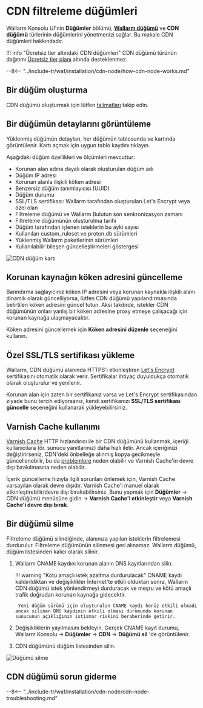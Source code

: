 [cdn-node-operation-scheme]:        ../../images/waf-installation/quickstart/cdn-node-scheme.png
[data-to-wallarm-cloud-docs]:       ../rules/sensitive-data-rule.md
[operation-modes-docs]:             ../../admin-en/configure-wallarm-mode.md
[operation-mode-rule-docs]:         ../rules/wallarm-mode-rule.md
[wallarm-cloud-docs]:               ../../about-wallarm/overview.md#cloud
[cdn-node-creation-modal]:          ../../images/waf-installation/quickstart/cdn-node-creation-modal.png
[cname-required-modal]:             ../../images/waf-installation/quickstart/cname-required-modal.png
[attacks-in-ui]:                    ../../images/admin-guides/test-attacks-quickstart.png
[user-roles-docs]:                  ../settings/users.md
[update-origin-ip-docs]:            #updating-the-origin-address-of-the-protected-resource
[rules-docs]:                       ../rules/rules.md
[ip-lists-docs]:                    ../ip-lists/overview.md
[integration-docs]:                 ../settings/integrations/integrations-intro.md
[trigger-docs]:                     ../triggers/triggers.md
[application-docs]:                 ../settings/applications.md
[events-docs]:                      ../events/check-attack.md
[graylist-populating-docs]:         ../ip-lists/graylist.md#managing-graylist
[link-app-conf]:                    ../settings/applications.md
[using-varnish-cache]:              #using-varnish-cache

# CDN filtreleme düğümleri

Wallarm Konsolu UI'nin **Düğümler** bölümü, [**Wallarm düğümü**](nodes.md) ve **CDN düğümü** türlerinin düğümlerini yönetmenizi sağlar. Bu makale CDN düğümleri hakkındadır.

!!! info "Ücretsiz tier altındaki CDN düğümleri"
    CDN düğümü türünün dağıtımı [Ücretsiz tier planı](../../about-wallarm/subscription-plans.md#free-tier-subscription-plan-us-cloud) altında desteklenmez.

--8<-- "../include-tr/waf/installation/cdn-node/how-cdn-node-works.md"

## Bir düğüm oluşturma

CDN düğümü oluşturmak için lütfen [talimatları](../../installation/cdn-node.md) takip edin.

## Bir düğümün detaylarını görüntüleme

Yüklenmiş düğümün detayları, her düğümün tablosunda ve kartında görüntülenir. Kartı açmak için uygun tablo kaydını tıklayın.

Aşağıdaki düğüm özellikleri ve ölçümleri mevcuttur:

* Korunan alan adına dayalı olarak oluşturulan düğüm adı
* Düğüm IP adresi
* Korunan alanla ilişkili köken adresi
* Benzersiz düğüm tanımlayıcısı (UUID)
* Düğüm durumu
* SSL/TLS sertifikası: Wallarm tarafından oluşturulan Let's Encrypt veya özel olan
* Filtreleme düğümü ve Wallarm Bulutun son senkronizasyon zamanı
* Filtreleme düğümünün oluşturulma tarihi
* Düğüm tarafından işlenen isteklerin bu ayki sayısı
* Kullanılan custom_ruleset ve proton.db sürümleri
* Yüklenmiş Wallarm paketlerinin sürümleri
* Kullanılabilir bileşen güncelleştirmeleri göstergesi

![CDN düğüm kartı](../../images/user-guides/nodes/view-cdn-node-comp-vers.png)

## Korunan kaynağın köken adresini güncelleme

Barındırma sağlayıcınız köken IP adresini veya korunan kaynakla ilişkili alanı dinamik olarak güncelliyorsa, lütfen CDN düğümü yapılandırmasında belirtilen köken adresini güncel tutun. Aksi takdirde, istekler CDN düğümünün onları yanlış bir köken adresine proxy etmeye çalışacağı için korunan kaynağa ulaşmayacaktır.

Köken adresini güncellemek için **Köken adresini düzenle** seçeneğini kullanın.

## Özel SSL/TLS sertifikası yükleme

Wallarm, CDN düğümü alanında HTTPS'i etkinleştiren [Let's Encrypt](https://letsencrypt.org/) sertifikasını otomatik olarak verir. Sertifikalar ihtiyaç duyuldukça otomatik olarak oluşturulur ve yenilenir.

Korunan alan için zaten bir sertifikanız varsa ve Let's Encrypt sertifikasından ziyade bunu tercih ediyorsanız, kendi sertifikanızı **SSL/TLS sertifikası güncelle** seçeneğini kullanarak yükleyebilirsiniz.

## Varnish Cache kullanımı

[Varnish Cache](https://varnish-cache.org/intro/index.html#intro) HTTP hızlandırıcı ile bir CDN düğümünü kullanmak, içeriği kullanıcılara (ör. sunucu yanıtlarınız) daha hızlı iletir. Ancak içeriğinizi değiştirirseniz, CDN'deki önbelleğe alınmış kopya gecikmeyle güncellenebilir, bu da [problemlere](#why-is-there-a-delay-in-the-update-of-the-content-protected-by-the-cdn-node) neden olabilir ve Varnish Cache'in devre dışı bırakılmasına neden olabilir.

İçerik güncelleme hızıyla ilgili sorunları önlemek için, Varnish Cache varsayılan olarak devre dışıdır. Varnish Cache'i manuel olarak etkinleştirebilir/devre dışı bırakabilirsiniz. Bunu yapmak için **Düğümler** → CDN düğümü menüsüne gidin → **Varnish Cache'i etkinleştir** veya **Varnish Cache'i devre dışı bırak**.

## Bir düğümü silme

Filtreleme düğümü silindiğinde, alanınıza yapılan isteklerin filtrelemesi durdurulur. Filtreleme düğümünün silinmesi geri alınamaz. Wallarm düğümü, düğüm listesinden kalıcı olarak silinir.

1. Wallarm CNAME kaydını korunan alanın DNS kayıtlarından silin.

    !!! warning "Kötü amaçlı istek azaltma durdurulacak"
        CNAME kaydı kaldırıldıktan ve değişiklikler İnternet'te etkili olduktan sonra, Wallarm CDN düğümü istek yönlendirmeyi durduracak ve meşru ve kötü amaçlı trafik doğrudan korunan kaynağa gidecektir.

        Yeni düğüm sürümü için oluşturulan CNAME kaydı henüz etkili olmadı ancak silinen DNS kaydının etkili olması durumunda korunan sunucunun açıklığının istismar riskini beraberinde getirir.
1. Değişikliklerin yayılmasını bekleyin. Gerçek CNAME kayıt durumu, Wallarm Konsolu → **Düğümler** → **CDN** → **Düğümü sil** 'de görüntülenir.
1. CDN düğümünü düğüm listesinden silin.

![Düğümü silme](../../images/user-guides/nodes/delete-cdn-node.png)

## CDN düğümü sorun giderme

--8<-- "../include-tr/waf/installation/cdn-node/cdn-node-troubleshooting.md"